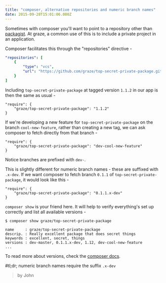 ```yaml
---
title: "composer, alternative repositories and numeric branch names"
date: 2015-09-28T15:01:06.000Z
---
```


Sometimes with composer you'll want to point to a repository other than [packagist](https://packagist.org). At graze, a common use of this is to include a private project in an application.

Composer facilitates this through the "repositories" directive -

```YAML
"repositories": [
    {
        "type": "vcs",
        "url": "https://github.com/graze/top-secret-private-package.git"
    }
]
```

Including `top-secret-private-package` at tagged version `1.1.2` in our app is then the same as usual -

```
"require": {
    "graze/top-secret-private-package": "1.1.2"
}
```

If we're developing a new feature for `top-secret-private-package` on the branch `cool-new-feature`, rather than creating a new tag, we can ask composer to fetch directly from that branch -

```
"require": {
    "graze/top-secret-private-package": "dev-cool-new-feature"
}
```

Notice branches are prefixed with `dev-`.

This is slightly different for numeric branch names - these are suffixed with `.x-dev`. If we want composer to fetch branch `0.1.1` of `top-secret-private-package`, it would look like this -

```
"require": {
    "graze/top-secret-private-package": "0.1.1.x-dev"
}
```

`composer show` is your friend here. It will help to verify everything's set up correctly and list all available versions -

```
$ composer show graze/top-secret-private-package

name     : graze/top-secret-private-package
descrip. : Really excellent package that does secret things
keywords : excellent, secret, things
versions : dev-master, 0.1.1.x-dev, 1.12, dev-cool-new-feature
...
```

To read more about versions, check the [composer docs](https://getcomposer.org/doc/02-libraries.md#specifying-the-version).

#tl;dr; numeric branch names require the suffix `.x-dev`

> by John
